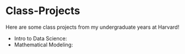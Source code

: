 # Class-Projects

Here are some class projects from my undergraduate years at Harvard!

- Intro to Data Science:
- Mathematical Modeling: 
